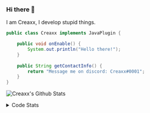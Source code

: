 ### Hi there 👋

I am Creaxx, I develop stupid things. 

```java
public class Creaxx implements JavaPlugin {

    public void onEnable() {
        System.out.println("Hello there!");
    }
    
    public String getContactInfo() {
        return "Message me on discord: Creaxx#0001";
    }
}
```

![Creaxx's Github Stats](https://github-readme-stats.vercel.app/api?username=CreaxxOG&show_icons=true&theme=dark&count_private=true)

<details>
  <summary>Code Stats</summary>

<!--START_SECTION:waka-->
![Code Time](http://img.shields.io/badge/Code%20Time-1%2C405%20hrs%2027%20mins-blue)

![Lines of code](https://img.shields.io/badge/From%20Hello%20World%20I%27ve%20Written-622.9%20thousand%20lines%20of%20code-blue)

**🐱 My GitHub Data** 

> 📦 104.3 kB Used in GitHub's Storage 
 > 
> 🏆 2,204 Contributions in the Year 2023
 > 
> 🚫 Not Opted to Hire
 > 
> 📜 4 Public Repositories 
 > 
> 🔑 3 Private Repositories 
 > 
**I'm a Night 🦉** 

```text
🌞 Morning                295 commits         ██░░░░░░░░░░░░░░░░░░░░░░░   07.01 % 
🌆 Daytime                1786 commits        ███████████░░░░░░░░░░░░░░   42.41 % 
🌃 Evening                2040 commits        ████████████░░░░░░░░░░░░░   48.44 % 
🌙 Night                  90 commits          █░░░░░░░░░░░░░░░░░░░░░░░░   02.14 % 
```
📅 **I'm Most Productive on Saturday** 

```text
Monday                   517 commits         ███░░░░░░░░░░░░░░░░░░░░░░   12.28 % 
Tuesday                  584 commits         ███░░░░░░░░░░░░░░░░░░░░░░   13.87 % 
Wednesday                627 commits         ████░░░░░░░░░░░░░░░░░░░░░   14.89 % 
Thursday                 651 commits         ████░░░░░░░░░░░░░░░░░░░░░   15.46 % 
Friday                   412 commits         ██░░░░░░░░░░░░░░░░░░░░░░░   09.78 % 
Saturday                 734 commits         ████░░░░░░░░░░░░░░░░░░░░░   17.43 % 
Sunday                   686 commits         ████░░░░░░░░░░░░░░░░░░░░░   16.29 % 
```


📊 **This Week I Spent My Time On** 

```text
💬 Programming Languages: 
Java                     6 hrs 37 mins       █████████████████░░░░░░░░   67.44 % 
Kotlin                   2 hrs 36 mins       ███████░░░░░░░░░░░░░░░░░░   26.62 % 
XML                      26 mins             █░░░░░░░░░░░░░░░░░░░░░░░░   04.58 % 
YAML                     5 mins              ░░░░░░░░░░░░░░░░░░░░░░░░░   00.89 % 
GitIgnore file           2 mins              ░░░░░░░░░░░░░░░░░░░░░░░░░   00.38 % 

🔥 Editors: 
IntelliJ                 9 hrs 48 mins       █████████████████████████   100.00 % 
```

**I Mostly Code in Java** 

```text
Java                     57 repos            ███████████████████░░░░░░   76.00 % 
Kotlin                   10 repos            ███░░░░░░░░░░░░░░░░░░░░░░   13.33 % 
CSS                      2 repos             █░░░░░░░░░░░░░░░░░░░░░░░░   02.67 % 
JavaScript               2 repos             █░░░░░░░░░░░░░░░░░░░░░░░░   02.67 % 
EJS                      1 repo              ░░░░░░░░░░░░░░░░░░░░░░░░░   01.33 % 
```




 Last Updated on 21/07/2023 12:35:56 UTC
<!--END_SECTION:waka-->
</details>

